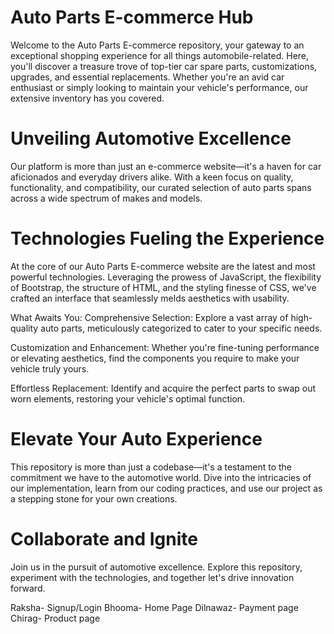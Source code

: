<h1>Auto Parts E-commerce Hub</h1>
Welcome to the Auto Parts E-commerce repository, your gateway to an exceptional shopping experience for all things automobile-related. Here, you'll discover a treasure trove of top-tier car spare parts, customizations, upgrades, and essential replacements. Whether you're an avid car enthusiast or simply looking to maintain your vehicle's performance, our extensive inventory has you covered.

<h1>Unveiling Automotive Excellence</h1>
Our platform is more than just an e-commerce website—it's a haven for car aficionados and everyday drivers alike. With a keen focus on quality, functionality, and compatibility, our curated selection of auto parts spans across a wide spectrum of makes and models.

<h1>Technologies Fueling the Experience</h1>
At the core of our Auto Parts E-commerce website are the latest and most powerful technologies. Leveraging the prowess of JavaScript, the flexibility of Bootstrap, the structure of HTML, and the styling finesse of CSS, we've crafted an interface that seamlessly melds aesthetics with usability.

What Awaits You:
Comprehensive Selection: Explore a vast array of high-quality auto parts, meticulously categorized to cater to your specific needs.

Customization and Enhancement: Whether you're fine-tuning performance or elevating aesthetics, find the components you require to make your vehicle truly yours.

Effortless Replacement: Identify and acquire the perfect parts to swap out worn elements, restoring your vehicle's optimal function.

<h1>Elevate Your Auto Experience</h1>
This repository is more than just a codebase—it's a testament to the commitment we have to the automotive world. Dive into the intricacies of our implementation, learn from our coding practices, and use our project as a stepping stone for your own creations.

<h1>Collaborate and Ignite</h1>
Join us in the pursuit of automotive excellence. Explore this repository, experiment with the technologies, and together let's drive innovation forward.

Raksha- Signup/Login
Bhooma- Home Page
Dilnawaz- Payment page
Chirag- Product page
